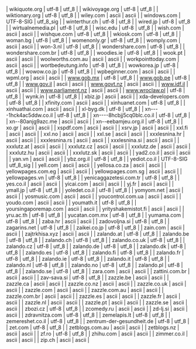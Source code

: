 | wikiquote.org | utf-8 | utf_8 |
| wikivoyage.org | utf-8 | utf_8 |
| wiktionary.org | utf-8 | utf_8 |
| wiley.com | ascii | ascii |
| windows.com | UTF-8-SIG | utf_8_sig |
| winterthur.ch | utf-8 | utf_8 |
| wired.jp | utf-8 | utf_8 |
| wirtualnemedia.pl | utf-8 | utf_8 |
| wisc.edu | utf-8 | utf_8 |
| wish.com | ascii | ascii |
| wishque.com | utf-8 | utf_8 |
| wkiosk.com | utf-8 | utf_8 |
| woman.bg | utf-8 | utf_8 |
| womenonly.gr | utf-8 | utf_8 |
| womply.com | ascii | ascii |
| won-3.nl | utf-8 | utf_8 |
| wondershare.com | utf-8 | utf_8 |
| wondershare.com.br | utf-8 | utf_8 |
| woodies.ie | utf-8 | utf_8 |
| wook.pt | ascii | ascii |
| woolworths.com.au | ascii | ascii |
| workpointtoday.com | ascii | ascii |
| wortbedeutung.info | utf-8 | utf_8 |
| wowkorea.jp | utf-8 | utf_8 |
| wowow.co.jp | utf-8 | utf_8 |
| wpbeginner.com | ascii | ascii |
| wpml.org | ascii | ascii |
| www.gob.mx | utf-8 | utf_8 |
| www.gob.pe | utf-8 | utf_8 |
| www.gov.il | ascii | ascii |
| www.govt.nz | ascii | ascii |
| www.idf.il | ascii | ascii |
| www.parliament.nz | ascii | ascii |
| www.wroclaw.pl | utf-8 | utf_8 |
| wynk.in | utf-8 | utf_8 |
| xbiz.jp | ascii | ascii |
| xda-developers.com | utf-8 | utf_8 |
| xfinity.com | ascii | ascii |
| xinhuanet.com | utf-8 | utf_8 |
| xinhuathai.com | ascii | ascii |
| xl-byg.dk | utf-8 | utf_8 |
| xn----1hck4ac5ddw.co.il | utf-8 | utf_8 |
| xn----8hcbjj5cq0blc.co.il | utf-8 | utf_8 |
| xn--80anjg9azc.me | ascii | ascii |
| xn--eebamjeu.org.il | utf-8 | utf_8 |
| xo.gr | ascii | ascii |
| xspdf.com | ascii | ascii |
| xsrv.jp | ascii | ascii |
| xxl.fi | ascii | ascii |
| xxl.no | ascii | ascii |
| xxl.se | ascii | ascii |
| xxxlesnina.hr | ascii | ascii |
| xxxlesnina.rs | ascii | ascii |
| xxxlesnina.si | ascii | ascii |
| xxxlutz.at | ascii | ascii |
| xxxlutz.cz | ascii | ascii |
| xxxlutz.de | ascii | ascii |
| xxxlutz.hu | ascii | ascii |
| xxxlutz.sk | ascii | ascii |
| yad2.co.il | ascii | ascii |
| yan.vn | ascii | ascii |
| ybz.org.il | utf-8 | utf_8 |
| yediot.co.il | UTF-8-SIG | utf_8_sig |
| yell.com | ascii | ascii |
| yellosa.co.za | ascii | ascii |
| yellowpages.com.eg | ascii | ascii |
| yellowpages.com.sg | ascii | ascii |
| yellowpages.vn | utf-8 | utf_8 |
| yenicaggazetesi.com.tr | utf-8 | utf_8 |
| yes.co.il | ascii | ascii |
| yicai.com | ascii | ascii |
| yj.fr | ascii | ascii |
| ymall.jp | utf-8 | utf_8 |
| yoledet.co.il | utf-8 | utf_8 |
| yomyom.net | ascii | ascii |
| yosmusic.com | ascii | ascii |
| youcontrol.com.ua | ascii | ascii |
| youdo.com | ascii | ascii |
| youmath.it | utf-8 | utf_8 |
| yoursingaporemap.com | ascii | ascii |
| yrityshakemistot.fi | ascii | ascii |
| yru.ac.th | utf-8 | utf_8 |
| yucatan.com.mx | utf-8 | utf_8 |
| yumama.com | utf-8 | utf_8 |
| zaba.hr | ascii | ascii |
| zadovoljna.si | utf-8 | utf_8 |
| zagarins.net | utf-8 | utf_8 |
| zaikei.co.jp | utf-8 | utf_8 |
| zain.com | ascii | ascii |
| zajtrkhisa.xyz | ascii | ascii |
| zalando.at | utf-8 | utf_8 |
| zalando.be | utf-8 | utf_8 |
| zalando.ch | utf-8 | utf_8 |
| zalando.co.uk | utf-8 | utf_8 |
| zalando.cz | utf-8 | utf_8 |
| zalando.de | utf-8 | utf_8 |
| zalando.dk | utf-8 | utf_8 |
| zalando.es | utf-8 | utf_8 |
| zalando.fi | utf-8 | utf_8 |
| zalando.fr | utf-8 | utf_8 |
| zalando.ie | utf-8 | utf_8 |
| zalando.it | utf-8 | utf_8 |
| zalando.nl | utf-8 | utf_8 |
| zalando.no | utf-8 | utf_8 |
| zalando.pl | utf-8 | utf_8 |
| zalando.se | utf-8 | utf_8 |
| zara.com | ascii | ascii |
| zattini.com.br | ascii | ascii |
| zav-sava.si | utf-8 | utf_8 |
| zazzle.be | ascii | ascii |
| zazzle.ca | ascii | ascii |
| zazzle.co.nz | ascii | ascii |
| zazzle.co.uk | ascii | ascii |
| zazzle.com | ascii | ascii |
| zazzle.com.au | ascii | ascii |
| zazzle.com.br | ascii | ascii |
| zazzle.es | ascii | ascii |
| zazzle.fr | ascii | ascii |
| zazzle.nl | ascii | ascii |
| zazzle.pt | ascii | ascii |
| zazzle.se | ascii | ascii |
| zbozi.cz | utf-8 | utf_8 |
| zcomedy.ru | ascii | ascii |
| zd-lj.si | ascii | ascii |
| zdravnitza.com | utf-8 | utf_8 |
| zemelapis.lt | utf-8 | utf_8 |
| zemereshet.co.il | utf-8 | utf_8 |
| zentrum-der-gesundheit.de | utf-8 | utf_8 |
| zet.com | utf-8 | utf_8 |
| zetblogs.com.au | ascii | ascii |
| zetblogs.nz | ascii | ascii |
| zf.ro | utf-8 | utf_8 |
| zhihu.com | ascii | ascii |
| zimmer.co.il | ascii | ascii |
| zip.ch | ascii | ascii |
